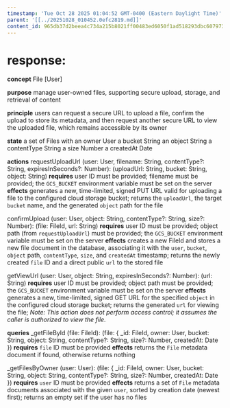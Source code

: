 ```yaml
---
timestamp: 'Tue Oct 28 2025 01:04:52 GMT-0400 (Eastern Daylight Time)'
parent: '[[../20251028_010452.0efc2819.md]]'
content_id: 965db37d2beea4c734a215b8021ff00483ed6050f1ad518293dbc60797309796
---
```


# response:

**concept** File \[User]

**purpose** manage user-owned files, supporting secure upload, storage, and retrieval of content

**principle** users can request a secure URL to upload a file, confirm the upload to store its metadata, and then request another secure URL to view the uploaded file, which remains accessible by its owner

**state**
a set of Files with
an owner User
a bucket String
an object String
a contentType String
a size Number
a createdAt Date

**actions**
requestUploadUrl (user: User, filename: String, contentType?: String, expiresInSeconds?: Number): (uploadUrl: String, bucket: String, object: String)
**requires** user ID must be provided; filename must be provided; the `GCS_BUCKET` environment variable must be set on the server
**effects** generates a new, time-limited, signed PUT URL valid for uploading a file to the configured cloud storage bucket; returns the `uploadUrl`, the target `bucket` name, and the generated `object` path for the file

confirmUpload (user: User, object: String, contentType?: String, size?: Number): (file: FileId, url: String)
**requires** user ID must be provided; object path (from `requestUploadUrl`) must be provided; the `GCS_BUCKET` environment variable must be set on the server
**effects** creates a new FileId and stores a new file document in the database, associating it with the `user`, `bucket`, `object` path, `contentType`, `size`, and `createdAt` timestamp; returns the newly created `file` ID and a direct public `url` to the stored file

getViewUrl (user: User, object: String, expiresInSeconds?: Number): (url: String)
**requires** user ID must be provided; object path must be provided; the `GCS_BUCKET` environment variable must be set on the server
**effects** generates a new, time-limited, signed GET URL for the specified `object` in the configured cloud storage bucket; returns the generated `url` for viewing the file; *Note: This action does not perform access control; it assumes the caller is authorized to view the file.*

**queries**
\_getFileById (file: FileId): (file: { \_id: FileId, owner: User, bucket: String, object: String, contentType?: String, size?: Number, createdAt: Date })
**requires** `file` ID must be provided
**effects** returns the `File` metadata document if found, otherwise returns nothing

\_getFilesByOwner (user: User): (file: { \_id: FileId, owner: User, bucket: String, object: String, contentType?: String, size?: Number, createdAt: Date })
**requires** `user` ID must be provided
**effects** returns a set of `File` metadata documents associated with the given `user`, sorted by creation date (newest first); returns an empty set if the user has no files
